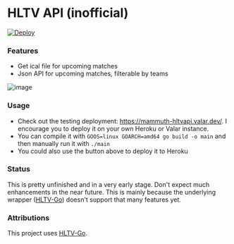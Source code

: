 # HLTV API (inofficial)
[![Deploy](https://www.herokucdn.com/deploy/button.svg)](https://heroku.com/deploy?template=https://github.com/mammuth/hltv-api)

### Features
- Get ical file for upcoming matches
- Json API for upcoming matches, filterable by teams

![image](https://user-images.githubusercontent.com/3121306/74592853-84c90500-5025-11ea-9e88-d5d58f9fd20d.png)


### Usage
- Check out the testing deployment: https://mammuth-hltvapi.valar.dev/. I encourage you to deploy it on your own Heroku or Valar instance.
- You can compile it with `GOOS=linux GOARCH=amd64 go build -o main` and then manually run it with `./main`
- You could also use the button above to deploy it to Heroku

### Status
This is pretty unfinished and in a very early stage. 
Don't expect much enhancements in the near future. 
This is mainly because the underlying wrapper ([HLTV-Go](https://github.com/Olament/HLTV-Go)) doesn't support that many features yet.

### Attributions
This project uses [HLTV-Go](https://github.com/Olament/HLTV-Go).
